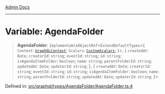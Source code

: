 [Admin Docs](/)

***

# Variable: AgendaFolder

> **AgendaFolder**: `ImplementableObjectRef`\<`ExtendDefaultTypes`\<\{ `Context`: [`GraphQLContext`](../../../../context/type-aliases/GraphQLContext.md); `Scalars`: [`CustomScalars`](../../../../scalars/type-aliases/CustomScalars.md); \}\>, \{ `createdAt`: `Date`; `creatorId`: `string`; `eventId`: `string`; `id`: `string`; `isAgendaItemFolder`: `boolean`; `name`: `string`; `parentFolderId`: `string`; `updatedAt`: `Date`; `updaterId`: `string`; \}, \{ `createdAt`: `Date`; `creatorId`: `string`; `eventId`: `string`; `id`: `string`; `isAgendaItemFolder`: `boolean`; `name`: `string`; `parentFolderId`: `string`; `updatedAt`: `Date`; `updaterId`: `string`; \}\>

Defined in: [src/graphql/types/AgendaFolder/AgendaFolder.ts:4](https://github.com/syedali237/talawa-api/blob/691786dc98e76819737c41ef0af34983792105fd/src/graphql/types/AgendaFolder/AgendaFolder.ts#L4)
